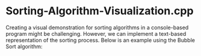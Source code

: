 # Sorting-Algorithm-Visualization.cpp
Creating a visual demonstration for sorting algorithms in a console-based program might be challenging. However, we can implement a text-based representation of the sorting process. Below is an example using the Bubble Sort algorithm:
